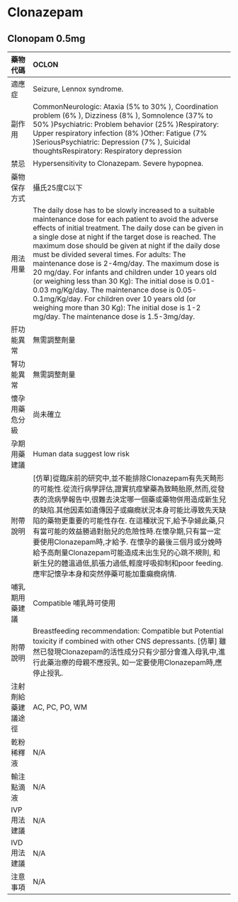 # Clonazepam

## Clonopam 0.5mg

| 藥物代碼           | OCLON                                                                                                                                                                                                                                                                                                                                                                                                                                                                                                                                                                                                                                                                                                         |
|:-------------------|:--------------------------------------------------------------------------------------------------------------------------------------------------------------------------------------------------------------------------------------------------------------------------------------------------------------------------------------------------------------------------------------------------------------------------------------------------------------------------------------------------------------------------------------------------------------------------------------------------------------------------------------------------------------------------------------------------------------|
| 適應症             | Seizure, Lennox syndrome.                                                                                                                                                                                                                                                                                                                                                                                                                                                                                                                                                                                                                                                                                     |
| 副作用             | CommonNeurologic: Ataxia (5% to 30% ), Coordination problem (6% ), Dizziness (8% ), Somnolence (37% to 50% )Psychiatric: Problem behavior (25% )Respiratory: Upper respiratory infection (8% )Other: Fatigue (7% )SeriousPsychiatric: Depression (7% ), Suicidal thoughtsRespiratory: Respiratory depression                                                                                                                                                                                                                                                                                                                                                                                                  |
| 禁忌               | Hypersensitivity to Clonazepam. Severe hypopnea.                                                                                                                                                                                                                                                                                                                                                                                                                                                                                                                                                                                                                                                              |
| 藥物保存方式       | 攝氏25度C以下                                                                                                                                                                                                                                                                                                                                                                                                                                                                                                                                                                                                                                                                                                 |
| 用法用量           | The daily dose has to be slowly increased to a suitable maintenance dose for each patient to avoid the adverse effects of initial treatment. The daily dose can be given in a single dose at night if the target dose is reached. The maximum dose should be given at night if the daily dose must be divided several times. For adults: The maintenance dose is 2-4mg/day. The maximum dose is 20 mg/day. For infants and children under 10 years old (or weighing less than 30 Kg): The initial dose is 0.01- 0.03 mg/Kg/day. The maintenance dose is 0.05-0.1mg/Kg/day. For children over 10 years old (or weighing more than 30 Kg): The initial dose is 1-2 mg/day. The maintenance dose is 1.5-3mg/day. |
| 肝功能異常         | 無需調整劑量                                                                                                                                                                                                                                                                                                                                                                                                                                                                                                                                                                                                                                                                                                  |
| 腎功能異常         | 無需調整劑量                                                                                                                                                                                                                                                                                                                                                                                                                                                                                                                                                                                                                                                                                                  |
| 懷孕用藥危分級     | 尚未確立                                                                                                                                                                                                                                                                                                                                                                                                                                                                                                                                                                                                                                                                                                      |
| 孕期用藥建議       | Human data suggest low risk                                                                                                                                                                                                                                                                                                                                                                                                                                                                                                                                                                                                                                                                                   |
| 附帶說明           | [仿單]從臨床前的研究中,並不能排除Clonazepam有先天畸形的可能性.從流行病學評估,證實抗痙攣藥為致畸胎原,然而,從發表的流病學報告中,很難去決定哪一個藥或藥物併用造成新生兒的缺陷.其他因素如遺傳因子或癲癇狀況本身可能比導致先天缺陷的藥物更重要的可能性存在. 在這種狀況下,給予孕婦此藥,只有當可能的效益勝過對胎兒的危險性時.在懷孕期,只有當一定要使用Clonazepam時,才給予. 在懷孕的最後三個月或分娩時給予高劑量Clonazepam可能造成未出生兒的心跳不規則, 和新生兒的體溫過低,肌張力過低,輕度呼吸抑制和poor feeding. 應牢記懷孕本身和突然停藥可能加重癲癇病情.                                                                                                                                                           |
| 哺乳期用藥建議     | Compatible 哺乳時可使用                                                                                                                                                                                                                                                                                                                                                                                                                                                                                                                                                                                                                                                                                       |
| 附帶說明           | Breastfeeding recommendation: Compatible but Potential toxicity if combined with other CNS depressants. [仿單] 雖然已發現Clonazepam的活性成分只有少部分會進入母乳中,進行此藥治療的母親不應授乳, 如一定要使用Clonazepam時,應停止授乳.                                                                                                                                                                                                                                                                                                                                                                                                                                                                          |
| 注射劑給藥建議途徑 | AC, PC, PO, WM                                                                                                                                                                                                                                                                                                                                                                                                                                                                                                                                                                                                                                                                                                |
| 乾粉稀釋液         | N/A                                                                                                                                                                                                                                                                                                                                                                                                                                                                                                                                                                                                                                                                                                           |
| 輸注點滴液         | N/A                                                                                                                                                                                                                                                                                                                                                                                                                                                                                                                                                                                                                                                                                                           |
| IVP 用法建議       | N/A                                                                                                                                                                                                                                                                                                                                                                                                                                                                                                                                                                                                                                                                                                           |
| IVD 用法建議       | N/A                                                                                                                                                                                                                                                                                                                                                                                                                                                                                                                                                                                                                                                                                                           |
| 注意事項           | N/A                                                                                                                                                                                                                                                                                                                                                                                                                                                                                                                                                                                                                                                                                                           |

